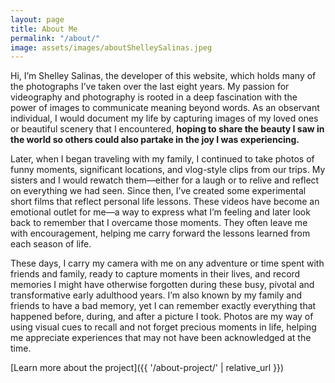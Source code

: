 ```yaml
---
layout: page
title: About Me
permalink: "/about/"
image: assets/images/aboutShelleySalinas.jpeg
---
```


Hi, I’m Shelley Salinas, the developer of this website, which holds many of the photographs I’ve taken over the last eight years. My passion for videography and photography is rooted in a deep fascination with the power of images to communicate meaning beyond words. As an observant individual, I would document my life by capturing images of my loved ones or beautiful scenery that I encountered, **hoping to share the beauty I saw in the world so others could also partake in the joy I was experiencing.** 

Later, when I began traveling with my family, I continued to take photos of funny moments, significant locations, and vlog-style clips from our trips. My sisters and I would rewatch them—either for a laugh or to relive and reflect on everything we had seen. Since then, I’ve created some experimental short films that reflect personal life lessons. These videos have become an emotional outlet for me—a way to express what I’m feeling and later look back to remember that I overcame those moments. They often leave me with encouragement, helping me carry forward the lessons learned from each season of life.


These days, I carry my camera with me on any adventure or time spent with friends and family, ready to capture moments in their lives, and record memories I might have otherwise forgotten during these busy, pivotal and transformative early adulthood years. I’m also known by my family and friends to have a bad memory, yet I can remember exactly everything that happened before, during, and after a picture I took. Photos are my way of using visual cues to recall and not forget precious moments in life, helping me appreciate experiences that may not have been acknowledged at the time. 

[Learn more about the project]({{ '/about-project/' | relative_url }})

<!-- get tarnformed into:/affiliates-jekyll-theme/about-project site.baseurl saved in default.html-->


